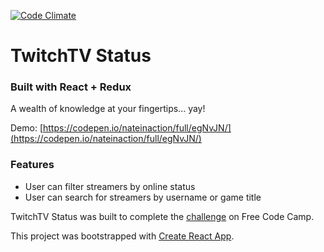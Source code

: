 [![Code Climate](https://codeclimate.com/github/nateinaction/TwitchTV-Status/badges/gpa.svg)](https://codeclimate.com/github/nateinaction/TwitchTV-Status)
# TwitchTV Status
### Built with React + Redux

A wealth of knowledge at your fingertips... yay!

Demo: [https://codepen.io/nateinaction/full/egNvJN/](https://codepen.io/nateinaction/full/egNvJN/)

### Features
- User can filter streamers by online status
- User can search for streamers by username or game title

TwitchTV Status was built to complete the [challenge](https://www.freecodecamp.com/challenges/use-the-twitchtv-json-api) on Free Code Camp.

This project was bootstrapped with [Create React App](https://github.com/facebookincubator/create-react-app).
